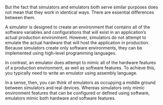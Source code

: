 But the fact that simulators and emulators both serve similar purposes does not mean that they work in identical ways. There are essential differences between them.

A simulator is designed to create an environment that contains all of the software variables and configurations that will exist in an application’s actual production environment. However, simulators do not attempt to emulate the actual hardware that will host the application in production. Because simulators create only software environments, they can be implemented using high-level programming languages.

In contrast, an emulator does attempt to mimic all of the hardware features of a production environment, as well as software features. To achieve this, you typically need to write an emulator using assembly language.

In a sense, then, you can think of emulators as occupying a middle ground between simulators and real devices. Whereas simulators only mimic environment features that can be configured or defined using software, emulators mimic both hardware and software features.

